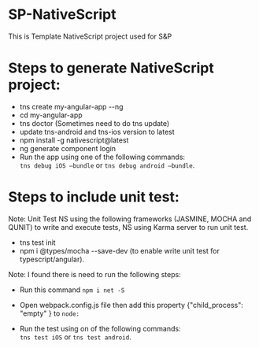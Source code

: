 # SP-NativeScript
This is Template NativeScript project used for S&amp;P

# Steps to generate NativeScript project:  

- tns create my-angular-app --ng
- cd my-angular-app
- tns doctor (Sometimes need to do tns update)
- update tns-android and tns-ios version to latest
- npm install -g nativescript@latest
- ng generate component login
- Run the app using one of the following commands:  
```tns debug iOS —bundle```     or    ```tns debug android —bundle```.  

# Steps to include unit test:  
Note: Unit Test NS using the following frameworks (JASMINE, MOCHA and QUNIT) to write and execute tests, NS using Karma server to run unit test.  

- tns test init  
- npm i @types/mocha --save-dev (to enable write unit test for typescript/angular).

Note: I found there is need to run the following steps:  
- Run this command ```npm i net -S```
- Open webpack.config.js file then add this property {"child_process": "empty" } to ```node:```

- Run the test using on of the following commands:  
```tns test iOS```     or    ```tns test android```.